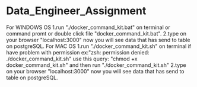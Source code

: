 # Data_Engineer_Assignment
For WINDOWS OS
1.run "./docker_command_kit.bat" on terminal or command promt or double click file "docker_command_kit.bat".
2.type on your browser "localhost:3000"
now you will see data that has send to table on postgreSQL.
For MAC OS
1.run "./docker_command_kit.sh" on terminal 
if have problem with permission ex:"zsh: permission denied: ./docker_command_kit.sh"
use this query: "chmod +x docker_command_kit.sh" and then run "./docker_command_kit.sh" 
2.type on your browser "localhost:3000"
now you will see data that has send to table on postgreSQL.
